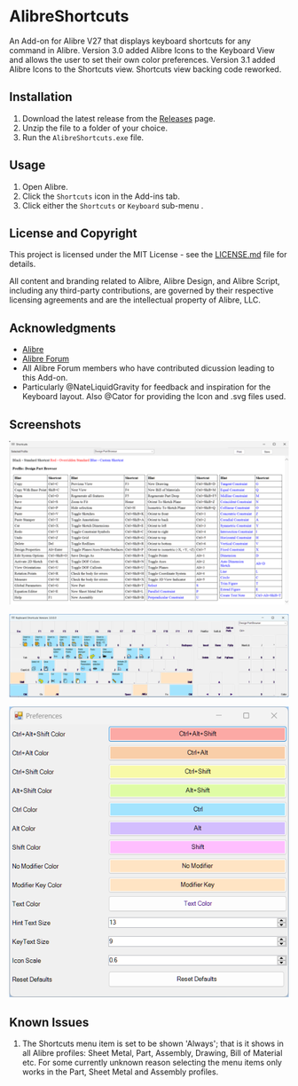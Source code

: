 # AlibreShortcuts
 
An Add-on for Alibre V27 that displays keyboard shortcuts for any command in Alibre.
Version 3.0 added Alibre Icons to the Keyboard View and allows the user to set their own color preferences.
Version 3.1 added Alibre Icons to the Shortcuts view. Shortcuts view backing code reworked.

## Installation

1. Download the latest release from the [Releases](https://github.com/bolsover/AlibreShortcuts/releases) page.
2. Unzip the file to a folder of your choice.
3. Run the `AlibreShortcuts.exe` file.

## Usage

1. Open Alibre.
2. Click the `Shortcuts` icon in the Add-ins tab.
3. Click either the `Shortcuts` or `Keyboard` sub-menu .

## License and Copyright

This project is licensed under the MIT License - see the [LICENSE.md](LICENSE.md) file for details.

All content and branding related to Alibre, Alibre Design, and Alibre Script, including any third-party contributions, are governed by their respective licensing agreements and are the intellectual property of Alibre, LLC.

## Acknowledgments

* [Alibre](https://www.alibre.com/)
* [Alibre Forum](https://www.alibre.com/forum/index.php)
* All Alibre Forum members who have contributed dicussion leading to this Add-on. 
* Particularly @NateLiquidGravity for feedback and inspiration for the Keyboard layout. Also @Cator for providing the Icon and .svg files used.

## Screenshots

![Shortcuts](ShortcutsWindow.png)

![Keyboard](KeyboardShortcuts.png)

![Preferences](Preferences.png)

## Known Issues

1. The Shortcuts menu item is set to be shown 'Always'; that is it shows in all Alibre profiles: Sheet Metal, Part, Assembly, Drawing, Bill of Material etc. For some currently unknown reason selecting the menu items only works in the Part, Sheet Metal and Assembly profiles.




